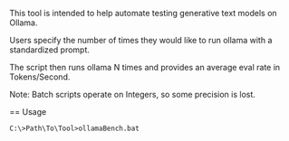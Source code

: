 This tool is intended to help automate testing generative text models on
Ollama.

Users specify the number of times they would like to run ollama with a
standardized prompt.

The script then runs ollama N times and provides an average eval rate in
Tokens/Second.

Note: Batch scripts operate on Integers, so some precision is lost.

== Usage

``` bash.num
C:\>Path\To\Tool>ollamaBench.bat
```
